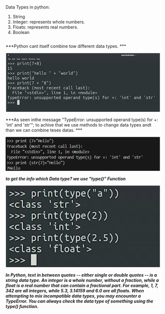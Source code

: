 Data Types in python:
1. String
2. Integer: represents whole numbers.
3. Floats: represents real numbers.
4. Boolean

````

````



***Python cant itself combine tow different data types. *** 

![data_1](images/data_1.png)   

***As seen inthe message "TypeError: unsupported operand type(s) for +: 'int' and 'str'"; to achive that we use methods to change data types andt than we can combine teses datas. ***

![data_2](images/data_2.png)  

***to get the info which Data type? we use "type()" Function***

![data_3](images/data_3.png)


***In Python, text in between quotes -- either single or double quotes -- is a string data type. An integer is a whole number, without a fraction, while a float is a real number that can contain a fractional part. For example, 1, 7, 342 are all integers, while 5.3, 3.14159 and 6.0 are all floats. When attempting to mix incompatible data types, you may encounter a TypeError. You can always check the data type of something using the type() function.***

